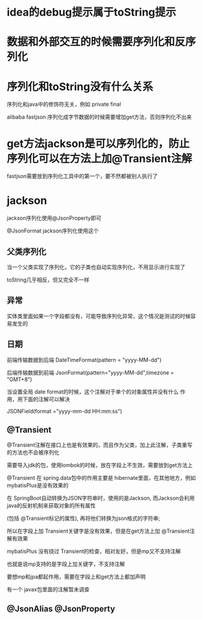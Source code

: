# idea的debug提示属于toString提示

# 数据和外部交互的时候需要序列化和反序列化

# 序列化和toString没有什么关系

序列化和java中的修饰符无关，例如 private final

alibaba fastjson 序列化成字节数据的时候需要增加get方法，否则序列化不出来

# get方法jackson是可以序列化的，防止序列化可以在方法上加@Transient注解

fastjson需要放到序列化工具中的第一个，要不然都被别人执行了

# jackson

jackson序列化使用@JsonProperty即可

@JsonFormat jackson序列化使用这个

## 父类序列化

当一个父类实现了序列化，它的子类也自动实现序列化，不用显示进行实现了

toString几乎相反，但又完全不一样

## 异常

实体类里面如果一个字段都没有，可能导致序列化异常，这个情况是测试的时候容易发生的

## 日期

前端传输数据到后端 DateTimeFormat(pattern = "yyyy-MM-dd")

后端传输数据到前端 JsonFormat(pattern="yyyy-MM-dd",timezone = "GMT+8")

当设置全局 date format的时候，这个注解对于单个的对象属性并没有什么 作用，用下面的注解可以解决

JSONField(format ="yyyy-mm-dd HH:mm:ss")

## @Transient

@Transient注解在接口上也是有效果的，而且作为父类，加上此注解，子类重写的方法也不会被序列化

需要导入jdk的包，使用lombok的时候，放在字段上不生效，需要放到get方法上

@Transient 在 spring.data包中的作用主要是 hibernate里面，在其他地方，例如 mybatisPlus是没有效果的

在 SpringBoot自动转换为JSON字符串时，使用的是Jackson, 而Jackson会利用java的反射机制来获取对象的所有属性

(包括 @Transient标记的属性), 再将他们转换为json格式的字符串;

所以在字段上加 Transient关键字是没有效果，但是在get方法上加 @Transient注解有效果

mybatisPlus 没有绕过 Transient的检查，相对友好，但是mp又不支持注解

也就是说mp支持的是字段上加关键字，不支持注解

要想mp和jpa都起作用，需要在字段上和get方法上都加声明

有一个 javax包里面的注解暂未调查

## @JsonAlias @JsonProperty
